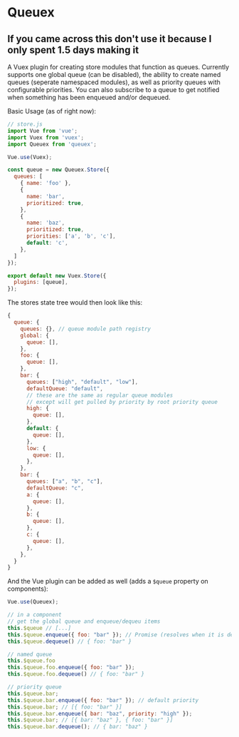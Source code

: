 # Queuex

## If you came across this don't use it because I only spent 1.5 days making it

A Vuex plugin for creating store modules that function as queues. Currently
supports one global queue (can be disabled), the ability to create named queues
(seperate namespaced modules), as well as priority queues with configurable
priorities. You can also subscribe to a queue to get notified when something has
been enqueued and/or dequeued.

Basic Usage (as of right now):

```js
// store.js
import Vue from 'vue';
import Vuex from 'vuex';
import Queuex from 'queuex';

Vue.use(Vuex);

const queue = new Queuex.Store({
  queues: [
    { name: 'foo' },
    {
      name: 'bar',
      prioritized: true,
    },
    {
      name: 'baz',
      prioritized: true,
      priorities: ['a', 'b', 'c'],
      default: 'c',
    },
  ]
});

export default new Vuex.Store({
  plugins: [queue],
});
```

The stores state tree would then look like this:

```js
{
  queue: {
    queues: {}, // queue module path registry
    global: {
      queue: [],
    },
    foo: {
      queue: [],
    },
    bar: {
      queues: ["high", "default", "low"],
      defaultQueue: "default",
      // these are the same as regular queue modules
      // except will get pulled by priority by root priority queue
      high: {
        queue: [],
      },
      default: {
        queue: [],
      },
      low: {
        queue: [],
      },
    },
    bar: {
      queues: ["a", "b", "c"],
      defaultQueue: "c",
      a: {
        queue: [],
      },
      b: {
        queue: [],
      },
      c: {
        queue: [],
      },
    },
  }
}
```

And the Vue plugin can be added as well (adds a `$queue` property on components):

```js
Vue.use(Queuex);

// in a component
// get the global queue and enqueue/dequeu items
this.$queue // [...]
this.$queue.enqueue({ foo: "bar" }); // Promise (resolves when it is dequeued)
this.$queue.dequeue() // { foo: "bar" }

// named queue
this.$queue.foo
this.$queue.foo.enqueue({ foo: "bar" });
this.$queue.foo.dequeue() // { foo: "bar" }

// priority queue
this.$queue.bar;
this.$queue.bar.enqueue({ foo: "bar" }); // default priority
this.$queue.bar; // [{ foo: "bar" }]
this.$queue.bar.enqueue({ bar: "baz", priority: "high" });
this.$queue.bar; // [{ bar: "baz" }, { foo: "bar" }]
this.$queue.bar.dequeue(); // { bar: "baz" }
```
